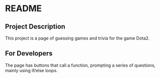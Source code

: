 # README

## Project Description
This project is a page of guessing games and trivia for the game Dota2.

## For Developers
The page has buttons that call a function, prompting a series of questions, mainly using if/else loops. 